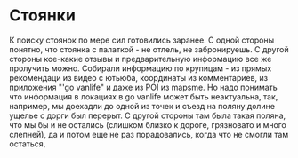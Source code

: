 # Стоянки 
К поиску стоянок по мере сил готовились заранее. С одной стороны понятно, что стоянка с палаткой - не отлель, не забронируешь. С другой стороны кое-какие отзывы и предварительную информацию все же пролучить можно. Собирали информацию по крупицам - из прямых рекомендаци из видео с ютьюба, координаты из комментариев, из приложения "'go vanlife" и даже из POI из mapsme. Но надо понимать что информация в локациях в go vanlife может быть неактуальна, так, например, мы доехадли до одной из точек и съезд на поляну долине ущелье с дорги был перерыт. С другой стороны там была такая поляна, что мы бы и не остались (слишком близко к дороге, грязновато и много слепней), да и потом еще не раз порадовались, когда что не смогли там остаться,